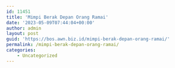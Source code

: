 ```yaml
---
id: 11451
title: 'Mimpi Berak Depan Orang Ramai'
date: '2023-05-09T07:44:04+00:00'
author: admin
layout: post
guid: 'https://bos.awn.biz.id/mimpi-berak-depan-orang-ramai/'
permalink: /mimpi-berak-depan-orang-ramai/
categories:
    - Uncategorized
---
```


